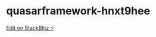 # quasarframework-hnxt9hee

[Edit on StackBlitz ⚡️](https://stackblitz.com/edit/quasarframework-9jfjuc)
